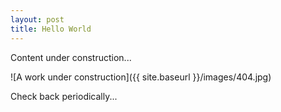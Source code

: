 ```yaml
---
layout: post
title: Hello World
---
```


Content under construction...

![A work under construction]({{ site.baseurl }}/images/404.jpg)

Check back periodically...
